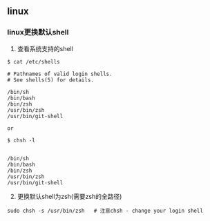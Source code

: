 ## linux

### linux更换默认shell

1. 查看系统支持的shell

```shell
$ cat /etc/shells

# Pathnames of valid login shells.
# See shells(5) for details.

/bin/sh
/bin/bash
/bin/zsh
/usr/bin/zsh
/usr/bin/git-shell

or

$ chsh -l


/bin/sh
/bin/bash
/bin/zsh
/usr/bin/zsh
/usr/bin/git-shell
```

2. 更换默认shell为zsh(需要zsh的全路径)

```shell
sudo chsh -s /usr/bin/zsh   # 注意chsh - change your login shell
```
